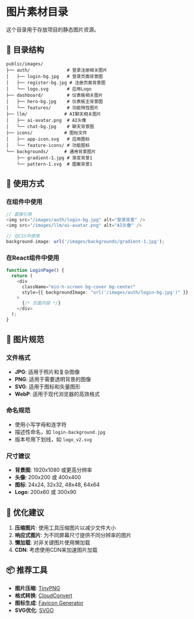 # 图片素材目录

这个目录用于存放项目的静态图片资源。

## 📁 目录结构

```
public/images/
├── auth/              # 登录注册相关图片
│   ├── login-bg.jpg   # 登录页面背景图
│   ├── register-bg.jpg # 注册页面背景图
│   └── logo.svg       # 应用Logo
├── dashboard/         # 仪表板相关图片
│   ├── hero-bg.jpg    # 仪表板主背景图
│   └── features/      # 功能特性图片
├── llm/              # AI聊天相关图片
│   ├── ai-avatar.png  # AI头像
│   └── chat-bg.jpg    # 聊天背景图
├── icons/            # 图标文件
│   ├── app-icon.svg   # 应用图标
│   └── feature-icons/ # 功能图标
└── backgrounds/      # 通用背景图片
    ├── gradient-1.jpg # 渐变背景1
    └── pattern-1.svg  # 图案背景1
```

## 🎯 使用方式

### 在组件中使用
```typescript
// 直接引用
<img src="/images/auth/login-bg.jpg" alt="登录背景" />
<img src="/images/llm/ai-avatar.png" alt="AI头像" />

// 在CSS中使用
background-image: url('/images/backgrounds/gradient-1.jpg');
```

### 在React组件中使用
```typescript
function LoginPage() {
  return (
    <div 
      className="min-h-screen bg-cover bg-center"
      style={{ backgroundImage: "url('/images/auth/login-bg.jpg')" }}
    >
      {/* 页面内容 */}
    </div>
  );
}
```

## 📝 图片规范

### 文件格式
- **JPG**: 适用于照片和复杂图像
- **PNG**: 适用于需要透明背景的图像
- **SVG**: 适用于图标和矢量图形
- **WebP**: 适用于现代浏览器的高效格式

### 命名规范
- 使用小写字母和连字符
- 描述性命名，如 `login-background.jpg`
- 版本号用下划线，如 `logo_v2.svg`

### 尺寸建议
- **背景图**: 1920x1080 或更高分辨率
- **头像**: 200x200 或 400x400
- **图标**: 24x24, 32x32, 48x48, 64x64
- **Logo**: 200x60 或 300x90

## 🚀 优化建议

1. **压缩图片**: 使用工具压缩图片以减少文件大小
2. **响应式图片**: 为不同屏幕尺寸提供不同分辨率的图片
3. **懒加载**: 对非关键图片使用懒加载
4. **CDN**: 考虑使用CDN来加速图片加载

## 📦 推荐工具

- **图片压缩**: [TinyPNG](https://tinypng.com/)
- **格式转换**: [CloudConvert](https://cloudconvert.com/)
- **图标生成**: [Favicon Generator](https://realfavicongenerator.net/)
- **SVG优化**: [SVGO](https://github.com/svg/svgo)
